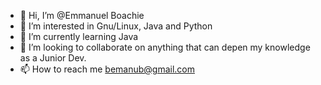 - 👋 Hi, I’m @Emmanuel Boachie
- 👀 I’m interested in Gnu/Linux, Java and Python
- 🌱 I’m currently learning Java
- 💞️ I’m looking to collaborate on anything that can depen my knowledge as a Junior Dev.
- 📫 How to reach me bemanub@gmail.com

<!---
bemanu/bemanu is a ✨ special ✨ repository because its `README.md` (this file) appears on your GitHub profile.
You can click the Preview link to take a look at your changes.
--->
